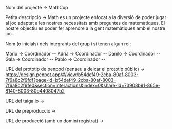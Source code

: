 Nom del projecte -> MathCup

Petita descripció -> Math es un projecte enfocat a la diversió de poder jugar al joc adaptat a les nostres necessitats amb preguntes de matemàtiques. 
El nostre objectiu es poder fer aprendre a la gent matemàtiques amb el nostre joc.

Nom (o inicials) dels integrants del grup i si tenen algun rol:

Mario -> Coordinador --
Adrià -> Coordinador --
Danilo -> Coordinador --
Gala -> Coordinador --
Pablo -> Coordinador --

URL del prototip de penpod (penseu a deixar el prototip públic) -> https://design.penpot.app/#/view/b54def49-2cba-80af-8003-7f6a8c2f9fdf?page-id=b54def49-2cba-80af-8003-7f6a8c2f9fe0&section=interactions&index=0&share-id=73908b91-865e-8140-8003-80b4408047b2

URL del taiga.io -> 

URL de preproducció -> 

URL de producció (amb un domini registrat) -> 